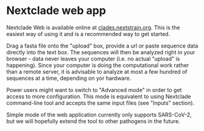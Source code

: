 
# Nextclade web app

Nextclade Web is available online at [clades.nextstrain.org](https://clades.nextstrain.org). This is the easiest way of using it and is a recommended way to get started.

Drag a fasta file onto the "upload" box, provide a url or paste sequence data directly into the text box. The sequences will then be analyzed right in your browser - data never leaves your computer (i.e. no actual "upload" is happening). Since your computer is doing the computational work rather than a remote server, it is advisable to analyze at most a few hundred of sequences at a time, depending on yor hardware.

Power users might want to switch to "Advanced mode" in order to get access to more configuration. This mode is equivalent to using Nextclade command-line tool and accepts the same input files (see "Inputs" section).

Simple mode of the web application currently only supports SARS-CoV-2, but we will hopefully extend the tool to other pathogens in the future.
